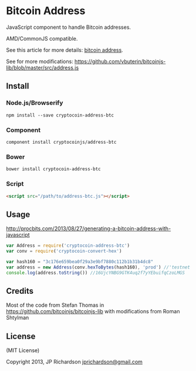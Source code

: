 Bitcoin Address
===============

JavaScript component to handle Bitcoin addresses.

AMD/CommonJS compatible.

See this article for more details: [bitcoin address](http://procbits.com/2013/08/27/generating-a-bitcoin-address-with-javascript).

See for more modifications: https://github.com/vbuterin/bitcoinjs-lib/blob/master/src/address.js


Install
-------

### Node.js/Browserify

    npm install --save cryptocoin-address-btc

### Component

    component install cryptocoinjs/address-btc


### Bower

    bower install cryptocoin-address-btc


### Script

```html
<script src="/path/to/address-btc.js"></script>
```


Usage
-----

http://procbits.com/2013/08/27/generating-a-bitcoin-address-with-javascript

```js
var Address = require('cryptocoin-address-btc')
var conv = require('cryptocoin-convert-hex')

var hash160 = "3c176e659bea0f29a3e9bf7880c112b1b31b4dc8"
var address = new Address(conv.hexToBytes(hash160), 'prod') //'testnet is also valid'
console.log(address.toString()) //16UjcYNBG9GTK4uq2f7yYEbuifqCzoLMGS
```


Credits
-------

Most of the code from Stefan Thomas in https://github.com/bitcoinjs/bitcoinjs-lib with modifications from Roman Shtylman


License
-------

(MIT License)

Copyright 2013, JP Richardson  <jprichardson@gmail.com>

